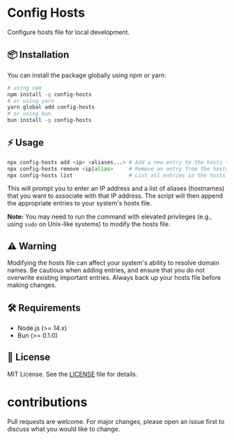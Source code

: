 # Config Hosts

Configure hosts file for local development.

## 📦 Installation

You can install the package globally using npm or yarn:

```bash
# using npm
npm install -g config-hosts
# or using yarn
yarn global add config-hosts
# or using bun
bun install -g config-hosts
```


## ⚡ Usage

```bash
npx config-hosts add <ip> <aliases...> # Add a new entry to the hosts file
npx config-hosts remove <ip|alias>     # Remove an entry from the hosts file
npx config-hosts list                  # List all entries in the hosts file
```

This will prompt you to enter an IP address and a list of aliases (hostnames) that you want to associate with that IP address. The script will then append the appropriate entries to your system's hosts file.

**Note:** You may need to run the command with elevated privileges (e.g., using `sudo` on Unix-like systems) to modify the hosts file.


## ⚠ Warning

Modifying the hosts file can affect your system's ability to resolve domain names. Be cautious when adding entries, and ensure that you do not overwrite existing important entries. Always back up your hosts file before making changes.

## 🛠️ Requirements
- Node.js (>= 14.x)
- Bun (>= 0.1.0)

## 📄 License

MIT License. See the [LICENSE](LICENSE) file for details.

# contributions

Pull requests are welcome. For major changes, please open an issue first to discuss what you would like to change.